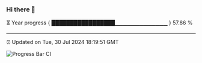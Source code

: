 ### Hi there 👋

⏳ Year progress { █████████████████▁▁▁▁▁▁▁▁▁▁▁▁▁ } 57.86 %

---

⏰ Updated on Tue, 30 Jul 2024 18:19:51 GMT

![Progress Bar CI](https://github.com/liununu/liununu/workflows/Progress%20Bar%20CI/badge.svg)
